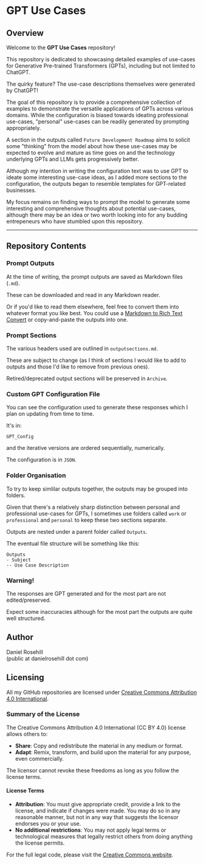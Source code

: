 # GPT Use Cases

## Overview

Welcome to the **GPT Use Cases** repository! 

This repository is dedicated to showcasing detailed examples of use-cases for Generative Pre-trained Transformers (GPTs), including but not limited to ChatGPT. 

The quirky feature? The use-case descriptions themselves were generated by ChatGPT!

The goal of this repository is to provide a comprehensive collection of examples to demonstrate the versatile applications of GPTs across various domains. While the configuration is biased towards ideating professional use-cases, "personal" use-cases can be readily generated by prompting appropriately.

A section in the outputs called `Future Development Roadmap` aims to solicit some "thinking" from the model about how these use-cases may be expected to evolve and mature as time goes on and the technology underlying GPTs and LLMs gets progressively better. 

Although my intention in writing the configuration text was to use GPT to ideate some interesting use-case ideas, as I added more sections to the configuration, the outputs began to resemble templates for GPT-related businesses. 

My focus remains on finding ways to prompt the model to generate some interesting and comprehensive thoughts about potential use-cases, although there may be an idea or two worth looking into for any budding entrepeneurs who have stumbled upon this repository.

---

## Repository Contents

### Prompt Outputs

At the time of writing, the prompt outputs are saved as Markdown files (`.md`).

These can be downloaded and read in any Markdown reader. 

Or if you'd like to read them elsewhere, feel free to convert them into whatever format you like best. You could use a [Markdown to Rich Text Convert](https://mconverter.eu/convert/markdown/rtf/) or copy-and-paste the outputs into one.

### Prompt Sections

The various headers used are outlined in `outputsections.md`.

These are subject to change (as I think of sections I would like to add to outputs and those I'd like to remove from previous ones).

Retired/deprecated output sections will be preserved in `Archive`.

### Custom GPT Configuration File

You can see the configuration used to generate these responses which I plan on updating from time to time.

It's in:

`GPT_Config` 

and the iterative versions are ordered sequentially, numerically.

The configuration is in `JSON`. 

### Folder Organisation

To try to keep simlilar outputs together, the outputs may be grouped into folders. 

Given that there's a relatively sharp distinction between personal and professional use-cases for GPTs, I sometimes use folders called `work` or `professional` and `personal` to keep these two sections separate.

Outputs are nested under a parent folder called `Outputs`.

The eventual file structure will be something like this:

```
Outputs
- Subject
-- Use Case Description
```

###  Warning!

The responses are GPT generated and for the most part are not edited/preserved. 

Expect some inaccuracies although for the most part the outputs are quite well structured.
 
 ## Author
 
 Daniel Rosehill  
 (public at danielrosehill dot com)
 
 ## Licensing
 
 All my GitHub repositories are licensed under [Creative Commons Attribution 4.0 International](https://creativecommons.org/licenses/by/4.0/).
 
 ### Summary of the License
 The Creative Commons Attribution 4.0 International (CC BY 4.0) license allows others to:
 - **Share**: Copy and redistribute the material in any medium or format.
 - **Adapt**: Remix, transform, and build upon the material for any purpose, even commercially.
 
 The licensor cannot revoke these freedoms as long as you follow the license terms.
 
 #### License Terms
 - **Attribution**: You must give appropriate credit, provide a link to the license, and indicate if changes were made. You may do so in any reasonable manner, but not in any way that suggests the licensor endorses you or your use.
 - **No additional restrictions**: You may not apply legal terms or technological measures that legally restrict others from doing anything the license permits.
 
 For the full legal code, please visit the [Creative Commons website](https://creativecommons.org/licenses/by/4.0/legalcode).